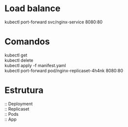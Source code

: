#

# Load balance
kubectl port-forward svc/nginx-service 8080:80

# Comandos
kubectl get <br>
kubectl delete <br>
kubectl apply -f manifest.yaml <br>
kubectl port-forward pod/nginx-replicaset-4h4nk 8080:80

# Estrutura 
:: Deployment <br>
    :: Replicaset <br>
        :: Pods <br>
            :: App <br>
